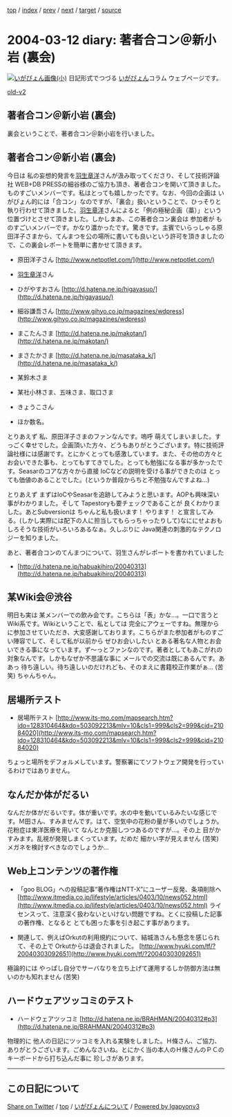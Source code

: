 [top](../index.html) 
 / [index](index.html) 
 / [prev](ig040311.html) 
 / [next](ig040313.html) 
 / [target](https://igapyon.github.io/diary/2004/ig040312.html) 
 / [source](https://github.com/igapyon/diary/blob/master/2004/ig040312.src.md) 

2004-03-12 diary: 著者合コン＠新小岩 (裏会)
=====================================================================================================
[![いがぴょん画像(小)](https://igapyon.github.io/diary/images/iga200306s.jpg "いがぴょん")](https://igapyon.github.io/diary/memo/memoigapyon.html) 日記形式でつづる [いがぴょん](https://igapyon.github.io/diary/memo/memoigapyon.html)コラム ウェブページです。

[old-v2](ig040312-orig.html)

## 著者合コン＠新小岩 (裏会)

裏会ということで、著者合コン＠新小岩を行いました。


## 著者合コン＠新小岩 (裏会)

今日は 私の妄想的発言を[羽生章洋](http://d.hatena.ne.jp/habuakihiro/)さんが汲み取ってくださり、そして技術評論社
WEB+DB PRESSの細谷様のご協力も頂き、著者合コンを開いて頂きました。ものすごいメンバーです。私はとっても嬉しかったです。なお、今回の企画は いがぴょん的には「合コン」なのですが、「裏会」扱いということで、ひっそりと執り行わせて頂きました。[羽生章洋](http://d.hatena.ne.jp/habuakihiro/)さんによると「例の極秘企画（藁）」という位置づけとさせて頂きました。しかしまあ、この著者合コン裏会は 参加者が ものすごいメンバーです。かなり濃かったです。驚きです。主賓でいらっしゃる原田洋子さまから、てんまつを公の場所に書いても良いという許可を頂きましたので、この裏会レポートを簡単に書かせて頂きます。

* 原田洋子さん
  [http://www.netpotlet.com/](http://www.netpotlet.com/)
  
* [羽生章洋](http://d.hatena.ne.jp/habuakihiro/)さん
  
* ひがやすおさん
  [http://d.hatena.ne.jp/higayasuo/](http://d.hatena.ne.jp/higayasuo/)
  
* 細谷謙吾さん
  [http://www.gihyo.co.jp/magazines/wdpress](http://www.gihyo.co.jp/magazines/wdpress)
  
* まこたんさま
  [http://d.hatena.ne.jp/makotan/](http://d.hatena.ne.jp/makotan/)
  
* まさたかさま
  [http://d.hatena.ne.jp/masataka_k/](http://d.hatena.ne.jp/masataka_k/)
  
* 某鈴木さま
  
* 某社小林さま、五味さま、取口さま
  
* きょうこさん
  
* ほか数名。

とりあえず 私、原田洋子さまのファンなんです。嗚呼 萌えてしまいました。すっごく幸せでした。企画頂いた方々、どうもありがとうございます。特に技術評論社様には感謝です。とにかくとっても感激しています。また、その他の方々とお会いできた事も、とってもすてきでした。とっても勉強になる事が多かったです。Seasarのコアな方々から直接 IoCなどの説明を受ける事ができたのは とっても価値のあることでした。(というか普段からちと不勉強なんですよね…)

とりあえず まずはIoCやSeasarを追跡してみようと思います。AOPも興味深い事がわかりました。そして
Tapestoryも要チェックであることが 良くわかりました。あとSubversionは ちゃんと私も扱います！ やります！ と宣言してみる。(しかし実際には配下の人に担当してもらっちゃったりして)なににせよおもしろそうな技術がいろいろあるなぁ。久しぶりに Java関連の刺激的なテクノロジーを知りました。

あと、著者合コンのてんまつについて、羽生さんがレポートを書かれていました

* [http://d.hatena.ne.jp/habuakihiro/20040313](http://d.hatena.ne.jp/habuakihiro/20040313)

## 某Wiki会＠渋谷

明日も実は 某メンバーでの飲み会です。こちらは「表」かな…。一口で言うと
Wiki系です。Wikiということで、私としては 完全にアウェーですね。無理からに参加させていただき、大変感謝しております。こちらがまた参加者がものすごい陣容でして、そして私が以前から ぜひお会いしたい とある著名な人物とお会いできる事になっています。ず～っとファンなのです。著者としてもあこがれの対象なんです。しかもなぜか不思議な事に メールでの交流は既にあるんです。ああっ 待ち遠しい。待ち遠しいのだけれども、そのまえに書籍校正作業がぁ…
(苦笑) ちゃんちゃん。

## 居場所テスト

* 居場所テスト
  [http://www.its-mo.com/mapsearch.htm?ido=128310464&kdo=503092213&mlv=10&cls1=999&cls2=999&cid=21084020](http://www.its-mo.com/mapsearch.htm?ido=128310464&kdo=503092213&mlv=10&cls1=999&cls2=999&cid=21084020)

ちょっと場所をデフォルメしています。警察署にてソフトウェア開発を行っているわけではありません。

## なんだか体がだるい

なんだか体がだるいです。体が重いです。水の中を動いているみたいな感じです。Ｍ田さん、すみませんです。はて、空気中の花粉の量が多いのでしょうか。花粉症は東洋医療を用いて なんとか克服しつつあるのですが…。その上 目がかすみます。乱視が発現しまくっています。だめだ 細かい字が見えません (苦笑) メガネを検討すべきなのでしょうか…

## Web上コンテンツの著作権

* 「goo BLOG」への投稿記事“著作権はNTT-X”にユーザー反発、条項削除へ
  [http://www.itmedia.co.jp/lifestyle/articles/0403/10/news052.html](http://www.itmedia.co.jp/lifestyle/articles/0403/10/news052.html)
  ライセンスって、注意深く扱わないといけない問題ですね。とくに投稿した記事の著作権、となると とても困った事を引き起こす事があります。
  
* 関連して、例えばOrkutの利用規約について、結城浩さんも懸念を感じられて、その上で Orkutからは退会されました。
  [http://www.hyuki.com/tf/?20040303092651](http://www.hyuki.com/tf/?20040303092651)

極論的には やっぱし自分でサーバなりを立ち上げて運用するしか防御方法は無いのかも知れません
(苦笑)

## ハードウェアツッコミのテスト

* ハードウェアツッコミ
  [http://d.hatena.ne.jp/BRAHMAN/20040312#p3](http://d.hatena.ne.jp/BRAHMAN/20040312#p3)

物理的に 他人の日記にツッコミを入れる実験をしました。Ｈ條さん、ご協力、ありがとうございます。ごめんなさいね。とにかく当の本人のＨ條さんのＰＣのキーボードから打ち込んだ事に 珍しさがあります。


----------------------------------------------------------------------------------------------------

## この日記について

[Share on Twitter](https://twitter.com/intent/tweet?hashtags=igapyon%2Cdiary%2C%E3%81%84%E3%81%8C%E3%81%B4%E3%82%87%E3%82%93&text=%E8%91%97%E8%80%85%E5%90%88%E3%82%B3%E3%83%B3%EF%BC%A0%E6%96%B0%E5%B0%8F%E5%B2%A9+%28%E8%A3%8F%E4%BC%9A%29&url=https%3A%2F%2Figapyon.github.io%2Fdiary%2F2004%2Fig040312.html) / [top](../index.html) / [いがぴょんについて](https://igapyon.github.io/diary/memo/memoigapyon.html) / [Powered by Igapyonv3](https://github.com/igapyon/igapyonv3)
